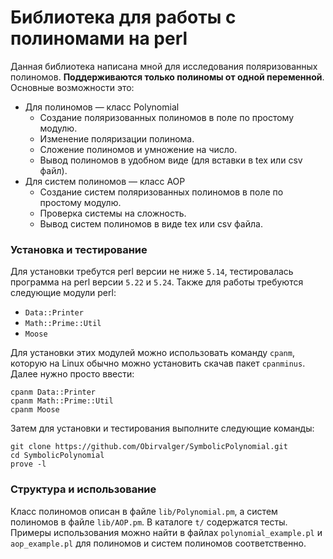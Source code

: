 Библиотека для работы с полиномами на perl
==========================================

Данная библиотека написана мной для исследования поляризованных полиномов.
**Поддерживаются только полиномы от одной переменной**. Основные возможности
это:
* Для полиномов — класс Polynomial
  - Создание поляризованных полиномов в поле по простому модулю.
  - Изменение поляризации полинома.
  - Сложение полиномов и умножение на число.
  - Вывод полиномов в удобном виде (для вставки в tex или csv файл).
* Для систем полиномов — класс AOP
  - Создание систем поляризованных полиномов в поле по простому модулю.
  - Проверка системы на сложность.
  - Вывод систем полиномов в виде tex или csv файла.

### Установка и тестирование ###
Для установки требутся perl версии не ниже `5.14`, тестировалась программа на
perl версии `5.22` и `5.24`. Также для работы требуются следующие модули perl:
- `Data::Printer`
- `Math::Prime::Util`
- `Moose`

Для установки этих модулей можно использовать команду `cpanm`, которую на
Linux обычно можно установить скачав пакет `cpanminus`. Далее нужно просто
ввести:
```
cpanm Data::Printer
cpanm Math::Prime::Util
cpanm Moose
```

Затем для установки и тестирования выполните следующие команды:
```
git clone https://github.com/Obirvalger/SymbolicPolynomial.git
cd SymbolicPolynomial
prove -l
```

### Структура и использование ###
Класс полиномов описан в файле `lib/Polynomial.pm`, а систем полиномов в файле
`lib/AOP.pm`. В каталоге `t/` содержатся тесты. Примеры использования можно
найти в файлах `polynomial_example.pl` и `aop_example.pl` для полиномов и
систем полиномов соответственно.
